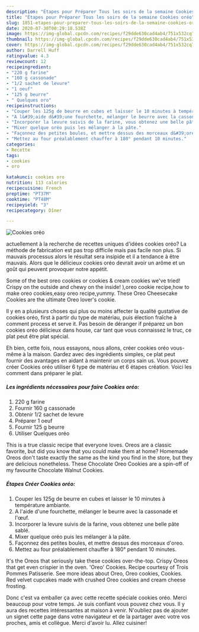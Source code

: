 ```yaml
---
description: "Étapes pour Préparer Tous les soirs de la semaine Cookies oréo"
title: "Étapes pour Préparer Tous les soirs de la semaine Cookies oréo"
slug: 1851-etapes-pour-preparer-tous-les-soirs-de-la-semaine-cookies-oreo
date: 2020-07-30T00:29:18.538Z
image: https://img-global.cpcdn.com/recipes/f29dde630cad4ab4/751x532cq70/cookies-oreo-photo-principale-de-la-recette.jpg
thumbnail: https://img-global.cpcdn.com/recipes/f29dde630cad4ab4/751x532cq70/cookies-oreo-photo-principale-de-la-recette.jpg
cover: https://img-global.cpcdn.com/recipes/f29dde630cad4ab4/751x532cq70/cookies-oreo-photo-principale-de-la-recette.jpg
author: Darrell Huff
ratingvalue: 4.3
reviewcount: 12
recipeingredient:
- "220 g farine"
- "160 g cassonade"
- "1/2 sachet de levure"
- "1 oeuf"
- "125 g beurre"
- " Quelques oro"
recipeinstructions:
- "Couper les 125g de beurre en cubes et laisser le 10 minutes à température ambiante."
- "A l&#39;aide d&#39;une fourchette, mélanger le beurre avec la cassonade et l&#39;œuf."
- "Incorporer la levure suivis de la farine, vous obtenez une belle pâte sablé."
- "Mixer quelque oréo puis les mélanger à la pâte."
- "Façonnez des petites boules, et mettre dessus des morceaux d&#39;oreo."
- "Mettez au four préalablement chauffer à 180° pendant 10 minutes."
categories:
- Recette
tags:
- cookies
- oro

katakunci: cookies oro 
nutrition: 113 calories
recipecuisine: French
preptime: "PT37M"
cooktime: "PT48M"
recipeyield: "3"
recipecategory: Dîner

---
```



![Cookies oréo](https://img-global.cpcdn.com/recipes/f29dde630cad4ab4/751x532cq70/cookies-oreo-photo-principale-de-la-recette.jpg)

actuellement à la recherche de recettes uniques d'idées cookies oréo? La méthode de fabrication est pas trop difficile mais pas facile non plus. Si mauvais processus alors le résultat sera insipide et il a tendance à être mauvais. Alors que le délicieux cookies oréo devrait avoir un arôme et un goût qui peuvent provoquer notre appétit.

Some of the best oreo cookies or cookies &amp; cream cookies we&#39;ve tried! Crispy on the outside and chewy on the inside! ),oreo cookie recipe,how to make oreo cookies,easy oreo recipe,yummy. These Oreo Cheesecake Cookies are the ultimate Oreo lover&#39;s cookie.

Il y en a plusieurs choses qui plus ou moins affecter la qualité gustative de cookies oréo, first à partir du type de matériau, puis élection fraîche à comment process et serve it. Pas besoin de déranger if préparez un bon cookies oréo délicieux dans house, car tant que vous connaissez le truc, ce plat peut être plat spécial.


Eh bien, cette fois, nous essayons, nous allons, créer cookies oréo vous-même à la maison. Gardez avec des ingrédients simples, ce plat peut fournir des avantages en aidant à maintenir un corps sain us. Vous pouvez créer Cookies oréo utiliser 6 type de matériau et 6 étapes création. Voici les comment dans préparer le plat.

<!--inarticleads1-->

##### Les ingrédients nécessaires pour faire Cookies oréo:

1.  220 g farine
1. Fournir 160 g cassonade
1. Obtenir 1/2 sachet de levure
1. Préparer 1 oeuf
1. Fournir 125 g beurre
1. Utiliser  Quelques oréo


This is a true classic recipe that everyone loves. Oreos are a classic favorite, but did you know that you could make them at home? Homemade Oreos don&#39;t taste exactly the same as the kind you find in the store, but they are delicious nonetheless. These Chocolate Oreo Cookies are a spin-off of my favourite Chocolate Walnut Cookies. 

<!--inarticleads2-->

##### Étapes Créer Cookies oréo:

1. Couper les 125g de beurre en cubes et laisser le 10 minutes à température ambiante.
1. A l&#39;aide d&#39;une fourchette, mélanger le beurre avec la cassonade et l&#39;œuf.
1. Incorporer la levure suivis de la farine, vous obtenez une belle pâte sablé.
1. Mixer quelque oréo puis les mélanger à la pâte.
1. Façonnez des petites boules, et mettre dessus des morceaux d&#39;oreo.
1. Mettez au four préalablement chauffer à 180° pendant 10 minutes.


It&#39;s the Oreos that seriously take these cookies over-the-top. Crispy Oreos that get even crispier in the oven. &#39;Oreo&#39; Cookies. Recipe courtesy of Trois Pommes Patisserie. See more ideas about Oreo, Oreo cookies, Cookies. Red velvet cupcakes made with crushed Oreo cookies and cream cheese frosting. 


Donc c'est va emballer ça avec cette recette spéciale cookies oréo. Merci beaucoup pour votre temps. Je suis confiant vous pouvez chez vous. Il y aura des recettes  intéressantes at maison à venir. N'oubliez pas de ajouter un signet cette page dans votre navigateur et de la partager avec votre vos proches, amis et collègue. Merci d'avoir lu. Allez cuisiner!
